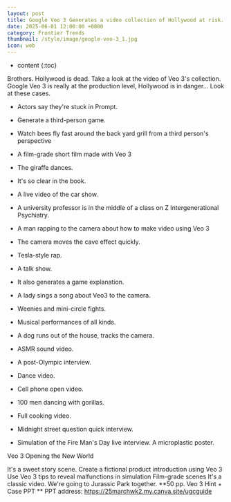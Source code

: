 ```yaml
---
layout: post
title: Google Veo 3 Generates a video collection of Hollywood at risk...
date: 2025-06-01 12:00:00 +0800
category: Frontier Trends
thumbnail: /style/image/google-veo-3_1.jpg
icon: web
---
```

* content
{:toc}

Brothers.
Hollywood is dead.
Take a look at the video of Veo 3's collection.
Google Veo 3 is really at the production level, Hollywood is in danger...
Look at these cases.

- Actors say they're stuck in Prompt.

- Generate a third-person game.

- Watch bees fly fast around the back yard grill from a third person's perspective

- A film-grade short film made with Veo 3
 
- The giraffe dances.

- It's so clear in the book.

- A live video of the car show.

- A university professor is in the middle of a class on Z Intergenerational Psychiatry.


- A man rapping to the camera about how to make video using Veo 3

- The camera moves the cave effect quickly.

- Tesla-style rap.

- A talk show.

- It also generates a game explanation.


- A lady sings a song about Veo3 to the camera.

- Weenies and mini-circle fights.

- Musical performances of all kinds.

- A dog runs out of the house, tracks the camera.

- ASMR sound video.

- A post-Olympic interview.

- Dance video.

- Cell phone open video.

- 100 men dancing with gorillas.

- Full cooking video.


- Midnight street question quick interview.

- Simulation of the Fire Man's Day live interview.
A microplastic poster.

Veo 3 Opening the New World

It's a sweet story scene.
Create a fictional product introduction using Veo 3
Use Veo 3 tips to reveal malfunctions in simulation
Film-grade scenes
It's a classic video.
We're going to Jurassic Park together.
**50 pp. Veo 3 Hint + Case PPT **
PPT address: https://25marchwk2.my.canva.site/ugcguide
